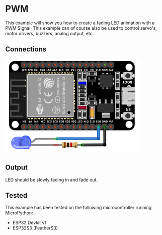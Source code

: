 # PWM

This example will show you how to create a fading LED animation with a PWM Signal. 
This example can of course also be used to control servo's, motor drivers, buzzers, analog output, etc.

## Connections

<img alt="connections" src="https://github.com/StevenSlaa/Micropython-examples/blob/f38e5477158664c2d6bfed5009aa8b868ddc54a6/PWM/res/circuit.png" height="300px">

## Output

LED should be slowly fading in and fade out.

## Tested
This example has been tested on the following microcontroller running MicroPython:
- ESP32 Devkit v1
- ESP32S3 (FeatherS3)
